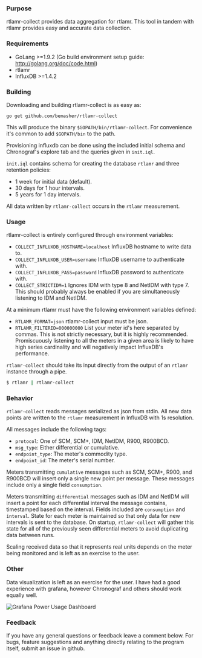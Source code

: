 ### Purpose
rtlamr-collect provides data aggregation for rtlamr. This tool in tandem with rtlamr provides easy and accurate data collection.

### Requirements
 * GoLang >=1.9.2 (Go build environment setup guide: http://golang.org/doc/code.html)
 * rtlamr
 * InfluxDB >=1.4.2

### Building
Downloading and building rtlamr-collect is as easy as:

	go get github.com/bemasher/rtlamr-collect

This will produce the binary `$GOPATH/bin/rtlamr-collect`. For convenience it's common to add `$GOPATH/bin` to the path.

Provisioning influxdb can be done using the included initial schema and Chronograf's explore tab and the queries given in `init.iql`.

`init.iql` contains schema for creating the database `rtlamr` and three retention policies:

 * 1 week for initial data (default).
 * 30 days for 1 hour intervals.
 * 5 years for 1 day intervals.

All data written by `rtlamr-collect` occurs in the `rtlamr` measurement.

### Usage
rtlamr-collect is entirely configured through environment variables:
 * `COLLECT_INFLUXDB_HOSTNAME=localhost` InfluxDB hostname to write data to.
 * `COLLECT_INFLUXDB_USER=username` InfluxDB username to authenticate with.
 * `COLLECT_INFLUXDB_PASS=password` InfluxDB password to authenticate with.
 * `COLLECT_STRICTIDM=1` Ignores IDM with type 8 and NetIDM with type 7. This should probably always be enabled if you are simultaneously listening to IDM and NetIDM.

At a minimum rtlamr must have the following environment variables defined:
 * `RTLAMR_FORMAT=json` rtlamr-collect input must be json.
 * `RTLAMR_FILTERID=000000000` List your meter id's here separated by commas. This is not strictly necessary, but it is highly recommended. Promiscuously listening to all the meters in a given area is likely to have high series cardinality and will negatively impact InfluxDB's performance.

`rtlamr-collect` should take its input directly from the output of an `rtlamr` instance through a pipe.

```bash
$ rtlamr | rtlamr-collect
```

### Behavior
`rtlamr-collect` reads messages serialized as json from stdin. All new data points are written to the `rtlamr` measurement in InfluxDB with 1s resolution.

All messages include the following tags:
 * `protocol`: One of SCM, SCM+, IDM, NetIDM, R900, R900BCD.
 * `msg_type`: Either differential or cumulative.
 * `endpoint_type`: The meter's commodity type.
 * `endpoint_id`: The meter's serial number.

Meters transmitting `cumulative` messages such as SCM, SCM+, R900, and R900BCD will insert only a single new point per message. These messages include only a single field `consumption`.

Meters transmitting `differential` messages such as IDM and NetIDM will insert a point for each differential interval the message contains, timestamped based on the interval. Fields included are `consumption` and `interval`. State for each meter is maintained so that only data for new intervals is sent to the database. On startup, `rtlamr-collect` will gather this state for all of the previously seen differential meters to avoid duplicating data between runs.

Scaling received data so that it represents real units depends on the meter being monitored and is left as an exercise to the user.

### Other
Data visualization is left as an exercise for the user. I have had a good experience with grafana, however Chronograf and others should work equally well.

![Grafana Power Usage Dashboard](capture.png "Grafana Power Usage Dashboard")

### Feedback
If you have any general questions or feedback leave a comment below. For bugs, feature suggestions and anything directly relating to the program itself, submit an issue in github.

